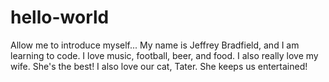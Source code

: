 # hello-world
Allow me to introduce myself...
My name is Jeffrey Bradfield, and I am learning to code.
I love music, football, beer, and food.
I also really love my wife. She's the best!
I also love our cat, Tater. She keeps us entertained!
